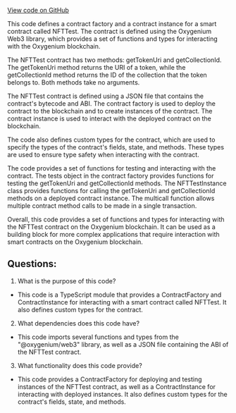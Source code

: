 [View code on GitHub](https://github.com/oxygenium/oxygenium-web3/artifacts/ts/NFTTest.ts)

This code defines a contract factory and a contract instance for a smart contract called NFTTest. The contract is defined using the Oxygenium Web3 library, which provides a set of functions and types for interacting with the Oxygenium blockchain.

The NFTTest contract has two methods: getTokenUri and getCollectionId. The getTokenUri method returns the URI of a token, while the getCollectionId method returns the ID of the collection that the token belongs to. Both methods take no arguments.

The NFTTest contract is defined using a JSON file that contains the contract's bytecode and ABI. The contract factory is used to deploy the contract to the blockchain and to create instances of the contract. The contract instance is used to interact with the deployed contract on the blockchain.

The code also defines custom types for the contract, which are used to specify the types of the contract's fields, state, and methods. These types are used to ensure type safety when interacting with the contract.

The code provides a set of functions for testing and interacting with the contract. The tests object in the contract factory provides functions for testing the getTokenUri and getCollectionId methods. The NFTTestInstance class provides functions for calling the getTokenUri and getCollectionId methods on a deployed contract instance. The multicall function allows multiple contract method calls to be made in a single transaction.

Overall, this code provides a set of functions and types for interacting with the NFTTest contract on the Oxygenium blockchain. It can be used as a building block for more complex applications that require interaction with smart contracts on the Oxygenium blockchain.
## Questions: 
 1. What is the purpose of this code?
- This code is a TypeScript module that provides a ContractFactory and ContractInstance for interacting with a smart contract called NFTTest. It also defines custom types for the contract.

2. What dependencies does this code have?
- This code imports several functions and types from the "@oxygenium/web3" library, as well as a JSON file containing the ABI of the NFTTest contract.

3. What functionality does this code provide?
- This code provides a ContractFactory for deploying and testing instances of the NFTTest contract, as well as a ContractInstance for interacting with deployed instances. It also defines custom types for the contract's fields, state, and methods.